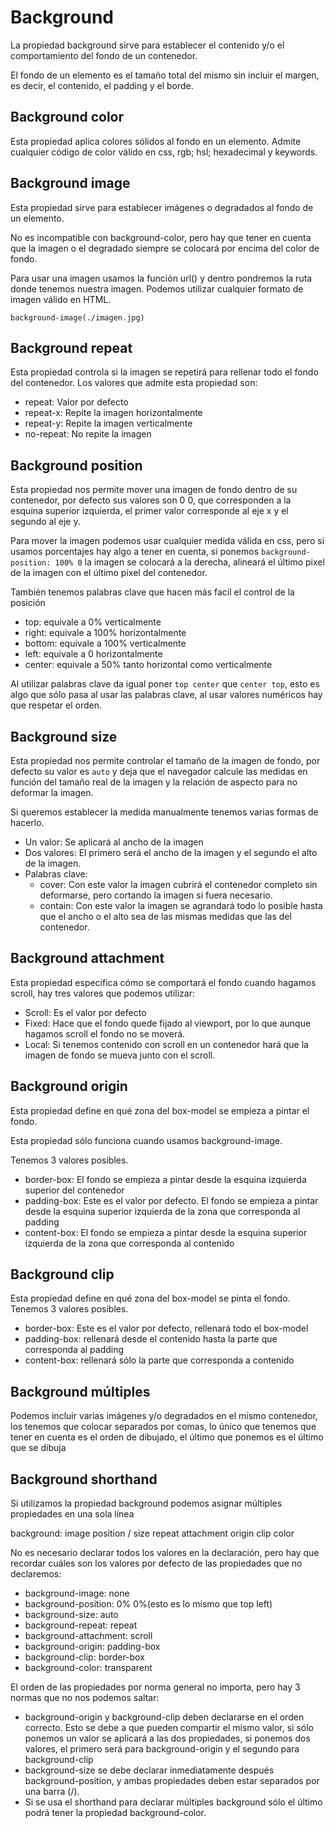 # Background

La propiedad background sirve para establecer el contenido y/o el comportamiento del fondo de un contenedor.

El fondo de un elemento es el tamaño total del mismo sin incluir el margen, es decir, el contenido, el padding y el borde.

## Background color

Esta propiedad aplica colores sólidos al fondo en un elemento. Admite cualquier código de color válido en css, rgb; hsl; hexadecimal y keywords.

## Background image

Esta propiedad sirve para establecer imágenes o degradados al fondo de un elemento.

No es incompatible con background-color, pero hay que tener en cuenta que la imagen o el degradado siempre se colocará por encima del color de fondo.

Para usar una imagen usamos la función url() y dentro pondremos la ruta donde tenemos nuestra imagen.
Podemos utilizar cualquier formato de imagen válido en HTML.

`background-image(./imagen.jpg)`

## Background repeat

Esta propiedad controla si la imagen se repetirá para rellenar todo el fondo del contenedor. Los valores que admite esta propiedad son:

- repeat: Valor por defecto
- repeat-x: Repite la imagen horizontalmente
- repeat-y: Repite la imagen verticalmente
- no-repeat: No repite la imagen

## Background position

Esta propiedad nos permite mover una imagen de fondo dentro de su contenedor, por defecto sus valores son 0 0, que corresponden a la esquina superior izquierda, el primer valor corresponde al eje x y el segundo al eje y.

Para mover la imagen podemos usar cualquier medida válida en css, pero si usamos porcentajes hay algo a tener en cuenta, si ponemos `background-position: 100% 0` la imagen se colocará a la derecha, alineará el último pixel de la imagen con el último pixel del contenedor.

También tenemos palabras clave que hacen más facil el control de la posición

- top: equivale a 0% verticalmente
- right: equivale a 100% horizontalmente
- bottom: equivale a 100% verticalmente
- left: equivale a 0 horizontalmente
- center: equivale a 50% tanto horizontal como verticalmente

Al utilizar palabras clave da igual poner `top center` que `center top`, esto es algo que sólo pasa al usar las palabras clave, al usar valores numéricos hay que respetar el orden.

## Background size

Esta propiedad nos permite controlar el tamaño de la imagen de fondo, por defecto su valor es `auto` y deja que el navegador calcule las medidas en función del tamaño real de la imagen y la relación de aspecto para no deformar la imagen.

Si queremos establecer la medida manualmente tenemos varias formas de hacerlo.

- Un valor: Se aplicará al ancho de la imagen
- Dos valores: El primero será el ancho de la imagen y el segundo el alto de la imagen.
- Palabras clave:
  - cover: Con este valor la imagen cubrirá el contenedor completo sin deformarse, pero cortando la imagen si fuera necesario.
  - contain: Con este valor la imagen se agrandará todo lo posible hasta que el ancho o el alto sea de las mismas medidas que las del contenedor.

## Background attachment

Esta propiedad especifica cómo se comportará el fondo cuando hagamos scroll, hay tres valores que podemos utilizar:

- Scroll: Es el valor por defecto
- Fixed: Hace que el fondo quede fijado al viewport, por lo que aunque hagamos scroll el fondo no se moverá.
- Local: Si tenemos contenido con scroll en un contenedor hará que la imagen de fondo se mueva junto con el scroll.

## Background origin

Esta propiedad define en qué zona del box-model se empieza a pintar el fondo.

Esta propiedad sólo funciona cuando usamos background-image.

Tenemos 3 valores posibles.

- border-box: El fondo se empieza a pintar desde la esquina izquierda superior del contenedor
- padding-box: Este es el valor por defecto. El fondo se empieza a pintar desde la esquina superior izquierda de la zona que corresponda al padding
- content-box: El fondo se empieza a pintar desde la esquina superior izquierda de la zona que corresponda al contenido

## Background clip

Esta propiedad define en qué zona del box-model se pinta el fondo. Tenemos 3 valores posibles.

- border-box: Este es el valor por defecto, rellenará todo el box-model
- padding-box: rellenará desde el contenido hasta la parte que corresponda al padding
- content-box: rellenará sólo la parte que corresponda a contenido

## Background múltiples

Podemos incluir varias imágenes y/o degradados en el mismo contenedor, los tenemos que colocar separados por comas, lo único que tenemos que tener en cuenta es el orden de dibujado, el último que ponemos es el último que se dibuja

## Background shorthand

Si utilizamos la propiedad background podemos asignar múltiples propiedades en una sola línea

background: image position / size repeat attachment origin clip color

No es necesario declarar todos los valores en la declaración, pero hay que recordar cuáles son los valores por defecto de las propiedades que no declaremos:

- background-image: none
- background-position: 0% 0%(esto es lo mismo que top left)
- background-size: auto
- background-repeat: repeat
- background-attachment: scroll
- background-origin: padding-box
- background-clip: border-box
- background-color: transparent

El orden de las propiedades por norma general no importa, pero hay 3 normas que no nos podemos saltar:

- background-origin y background-clip deben declararse en el orden correcto. Esto se debe a que pueden compartir el mismo valor, si sólo ponemos un valor se aplicará a las dos propiedades, si ponemos dos valores, el primero será para background-origin y el segundo para background-clip
- background-size se debe declarar inmediatamente después background-position, y ambas propiedades deben estar separados por una barra (/).
- Si se usa el shorthand para declarar múltiples background sólo el último podrá tener la propiedad background-color.
